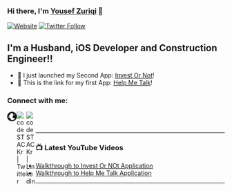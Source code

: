 ### Hi there, I'm [Yousef Zuriqi][website] 👋 

[![Website](https://img.shields.io/website?label=yousefzuriqi.com&style=for-the-badge&url=https%3A%2F%2Fcodestackr.com)](https://yousefzuriqi.com)
[![Twitter Follow](https://img.shields.io/twitter/follow/codeSTACKr?color=1DA1F2&logo=twitter&style=for-the-badge)](https://twitter.com/intent/follow?original_referer=https%3A%2F%2Fgithub.com%2FcodeSTACKr&screen_name=usefz89)

## I'm a Husband, iOS Developer and Construction Engineer!!

- 🔭 I just launched my Second App: [Invest Or Not][InvestOrNot]!
- 🔭 This is the link for my first App: [Help Me Talk][HelpMeTalk]!

### Connect with me:

[<img align="left" alt="codeSTACKr.com" width="22px" src="https://raw.githubusercontent.com/iconic/open-iconic/master/svg/globe.svg" />][website]
[<img align="left" alt="codeSTACKr | Twitter" width="22px" src="https://cdn.jsdelivr.net/npm/simple-icons@v3/icons/twitter.svg" />][twitter]
[<img align="left" alt="codeSTACKr | LinkedIn" width="22px" src="https://cdn.jsdelivr.net/npm/simple-icons@v3/icons/linkedin.svg" />][linkedin]


<br />
<br />

---

### 📺 Latest YouTube Videos

<!-- YOUTUBE:START -->
- [Walkthrough to Invest Or NOt Application](https://www.youtube.com/watch?v=Iy1n_LxUwZs)
- [Walkthrough to Help Me Talk Application](https://www.youtube.com/watch?v=KBSRZh8HQ4M)
<!-- YOUTUBE:END -->

---


[HelpMeTalk]: https://apps.apple.com/us/app/help-me-talk/id1549688442
[website]: https://yousefzuriqi.com
[InvestOrNot]: https://apps.apple.com/us/app/invest-or-not/id1582298809
[twitter]: https://twitter.com/usefz89
[youtube]: https://www.youtube.com/channel/UCgefbKFC6oP_ZGdcBWClm8A
[linkedin]: https://www.linkedin.com/in/yousef-al-zuriqi-874781a5/

